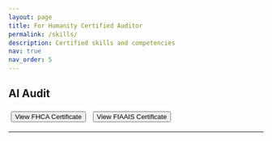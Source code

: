 ```yaml
---
layout: page
title: For Humanity Certified Auditor
permalink: /skills/
description: Certified skills and competencies
nav: true
nav_order: 5
---
```


## AI Audit

<button onclick="document.getElementById('modal-fhca').style.display='block'" style="margin: 5px;">
  View FHCA Certificate
</button>

<button onclick="document.getElementById('modal-fiaais').style.display='block'" style="margin: 5px;">
  View FIAAIS Certificate
</button>

<!-- FHCA Modal -->
<div id="modal-fhca" style="display:none; position:fixed; top:0; left:0; width:100%; height:100%; background:rgba(0,0,0,0.8); z-index:1000;">
  <div style="margin:5% auto; padding:20px; background:#fff; width:90%; max-width:800px; border-radius:12px; box-shadow:0 0 10px rgba(0,0,0,0.5); position:relative;">
    <span onclick="document.getElementById('modal-fhca').style.display='none'" style="position:absolute; top:10px; right:20px; font-size:24px; cursor:pointer;">&times;</span>
    <img src="/assets/img/FHCA_EUAIAct.png" alt="FHCA Certificate" style="width:100%; height:auto; border-radius:8px;">
  </div>
</div>

<!-- FIAAIS Modal -->
<div id="modal-fiaais" style="display:none; position:fixed; top:0; left:0; width:100%; height:100%; background:rgba(0,0,0,0.8); z-index:1000;">
  <div style="margin:5% auto; padding:20px; background:#fff; width:90%; max-width:800px; border-radius:12px; box-shadow:0 0 10px rgba(0,0,0,0.5); position:relative;">
    <span onclick="document.getElementById('modal-fiaais').style.display='none'" style="position:absolute; top:10px; right:20px; font-size:24px; cursor:pointer;">&times;</span>
    <img src="/assets/img/FIAAIS_Certificate.png" alt="FIAAIS Certificate" style="width:100%; height:auto; border-radius:8px;">
  </div>
</div>

---
